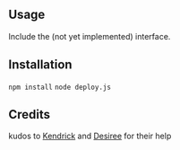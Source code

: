 ## Usage
Include the (not yet implemented) interface.

## Installation
`npm install`
`node deploy.js`

## Credits
kudos to [Kendrick](https://github.com/kendricktan) and [Desiree](https://github.com/desireevl/) for their help